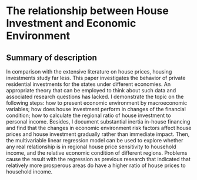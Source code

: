 # The relationship between House Investment and Economic Environment #
## Summary of description ##
In comparison with the extensive literature on house prices, housing investments study far less. This paper investigates the behavior of private residential investments for the states under different economies. An appropriate theory that can be employed to think about such data and associated research questions has lacked. I demonstrate the topic on the following steps: how to present economic environment by macroeconomic variables; how does house investment perform in changes of the financial condition; how to calculate the regional ratio of house investment to personal income. Besides, I document substantial inertia in-house financing and find that the changes in economic environment risk factors affect house prices and house investment gradually rather than immediate impact. Then, the multivariable linear regression model can be used to explore whether any real relationship is in regional house price sensitivity to household income, and the relative economic condition of different regions. Problems cause the result with the regression as previous research that indicated that relatively more prosperous areas do have a higher ratio of house prices to household income.
